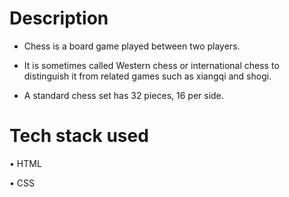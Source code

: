 # Description

- Chess is a board game played between two players.

- It is sometimes called Western chess or international chess to distinguish it from related games such as xiangqi and shogi.

- A standard chess set has 32 pieces, 16 per side.


# Tech stack used

• HTML

• CSS

